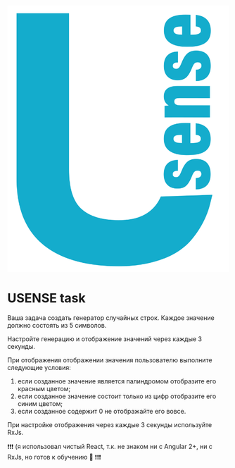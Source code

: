 ![USENSE logo](public/usense-logo.svg)
# USENSE task

Ваша задача создать генератор случайных строк. Каждое значение должно состоять из 5 символов.

Настройте генерацию и отображение значений через каждые 3 секунды.

При отображения отображении значения пользователю выполните следующие условия:
1. если созданное значение является палиндромом отобразите его красным цветом;
2. если созданное значение состоит только из цифр отобразите его синим цветом;
3. если созданное содержит 0 не отображайте его вовсе.

При настройке отображения через каждые 3 секунды используйте RxJs. 

❗❗❗ (я использовал чистый React, т.к. не знаком ни с Angular 2+, ни с RxJs, но готов к обучению 🙂 ❗❗❗